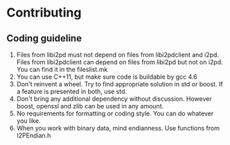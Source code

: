 Contributing
============

Coding guideline
----------------

1. Files from libi2pd must not depend on files from libi2pdclient and i2pd. Files from libi2pdclient can depend on files from libi2pd but not on i2pd. You can find it in the fileslist.mk
2. You can use C++11, but make sure code is buildable by gcc 4.6
3. Don't reinvent a wheel. Try to find appropriate solution in std or boost. If a feature is presented in both, use std.
4. Don't bring any additional dependency without discussion. However boost, openssl and zlib can be used in any amount.
5. No requirements for formatting or coding style. You can do whatever you like.
6. When you work with binary data, mind endianness. Use functions from I2PEndian.h
